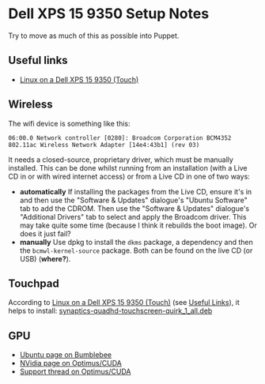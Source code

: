 Dell XPS 15 9350 Setup Notes
============================

Try to move as much of this as possible into Puppet.

Useful links
------------

 * [Linux on a Dell XPS 15 9350 (Touch)]( http://giray.devlet.cc/linux/Laptop/DellXPS15Touch/)

Wireless
--------

The wifi device is something like this:

    06:00.0 Network controller [0280]: Broadcom Corporation BCM4352 802.11ac Wireless Network Adapter [14e4:43b1] (rev 03)

It needs a closed-source, proprietary driver, which must be manually installed. This can be done whilst running from an installation (with a Live CD in or with wired internet access) or from a Live CD in one of two ways:
 * **automatically** If installing the packages from the Live CD, ensure it's in and then use the "Software & Updates" dialogue's "Ubuntu Software" tab to add the CDROM. Then use the "Software & Updates" dialogue's "Additional Drivers" tab to select and apply the Broadcom driver. This may take quite some time (because I think it rebuilds the boot image). Or does it just fail?
 * **manually** Use dpkg to install the `dkms` package, a dependency and then the `bcmwl-kernel-source` package. Both can be found on the live CD (or USB) (**where?**).

Touchpad
--------

According to [Linux on a Dell XPS 15 9350 (Touch)]( http://giray.devlet.cc/linux/Laptop/DellXPS15Touch/) (see [Useful Links](#UsefulLinks)), it helps to install: [synaptics-quadhd-touchscreen-quirk_1_all.deb](http://linux.dell.com/files/ubuntu/contributions/synaptics-quadhd-touchscreen-quirk_1_all.deb)

GPU
---

 * [Ubuntu page on Bumblebee](https://wiki.ubuntu.com/Bumblebee#Installation)
 * [NVidia page on Optimus/CUDA](http://docs.nvidia.com/cuda/optimus-developer-guide/index.html#axzz3iCl6BDoq)
 * [Support thread on Optimus/CUDA](https://devtalk.nvidia.com/default/topic/734737/ubuntu-14-04-optimus-cuda/)
